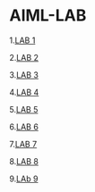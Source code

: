# AIML-LAB
1.[LAB 1](https://github.com/ShreyaKandhagatla/AIML-LAB/blob/main/LAB0(AIML).ipynb)


2.[LAB 2](https://github.com/ShreyaKandhagatla/AIML-LAB/blob/main/LAB1(AIML).ipynb)


3.[LAB 3](https://github.com/ShreyaKandhagatla/AIML-LAB/blob/main/LAB2(AIML).ipynb)


4.[LAB 4](https://github.com/ShreyaKandhagatla/AIML-LAB/blob/main/A*%20ALGORITHM.ipynb)


5.[LAB 5](https://github.com/ShreyaKandhagatla/AIML-LAB/blob/main/aSSINGMNET_5.ipynb)


6.[LAB 6](https://github.com/ShreyaKandhagatla/AIML-LAB/blob/main/ASSIGNMENT_6.ipynb)


7.[LAB 7](https://github.com/ShreyaKandhagatla/AIML-LAB/blob/main/Assignment_7.ipynb)

8.[LAB 8](https://github.com/ShreyaKandhagatla/AIML-LAB/blob/main/LAB_8.ipynb)

9.[LAb 9](https://github.com/ShreyaKandhagatla/AIML-LAB/blob/main/LAb9.ipynb)
